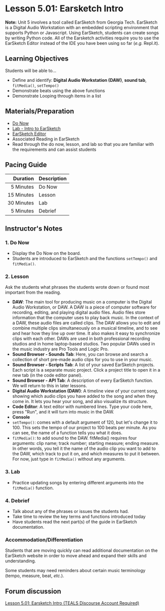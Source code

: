 
Lesson 5.01: Earsketch Intro
====================================================================================================

**Note:** Unit 5 involves a tool called EarSketch from Georgia Tech. EarSketch is a Digital Audio
Workstation with an embedded scripting environment that supports Python or Javascript. Using
EarSketch, students can create songs by writing Python code. All of the Earsketch activities require
you to use the EarSketch Editor instead of the IDE you have been using so far (_e.g._ Repl.it).


Learning Objectives
----------------------------------------------------------------------------------------------------

Students will be able to...

* Define and identify: **Digital Audio Workstation (DAW)**, **sound tab**, `fitMedia()`,
  `setTempo()`
* Demonstrate beats using the above functions
* Demonstrate Looping through items in a list


Materials/Preparation
----------------------------------------------------------------------------------------------------
  - [Do Now]
  - [Lab - Intro to EarSketch]
  - [EarSketch Editor]
  -  Associated Reading in EarSketch
  -  Read through the do now, lesson, and lab so that you are familiar with the requirements and can
     assist students


Pacing Guide
----------------------------------------------------------------------------------------------------
|   Duration | Description |
|-----------:|:------------|
|  5 Minutes | Do Now      |
| 15 Minutes | Lesson      |
| 30 Minutes | Lab         |
|  5 Minutes | Debrief     |


Instructor's Notes
----------------------------------------------------------------------------------------------------

### 1. Do Now
  - Display the Do Now on the board.
  - Students are introduced to EarSketch and the functions `setTempo()` and `fitMedia()`.

### 2. Lesson
  Ask the students what phrases the students wrote down or found most important from the reading.
  - **DAW**: The main tool for producing music on a computer is the Digital Audio Workstation, or
    DAW. A DAW is a piece of computer software for recording, editing, and playing digital audio
    files. Audio files store information that the computer uses to play back music. In the context
    of a DAW, these audio files are called clips. The DAW allows you to edit and combine multiple
    clips simultaneously on a musical timeline, and to see and hear how they line up over time. It
    also makes it easy to synchronize clips with each other. DAWs are used in both professional
    recording studios and in home laptop-based studios. Two popular DAWs used in the music industry
    are Pro Tools and Logic Pro.
  - **Sound Browser - Sounds Tab**: Here, you can browse and search a collection of short pre-made
    audio clips for you to use in your music. 
  - **Sound Browser - Scripts Tab**: A list of your saved EarSketch projects. Each script is a
    separate music project. Click a project title to open it in a new tab (in the code editor
    panel).
  - **Sound Browser - API Tab**: A description of every EarSketch function. We will return to this
    in later lessons.
  - **Digital Audio Workstation (DAW)**: A timeline view of your current song, showing which audio
    clips you have added to the song and when they come in. It lets you hear your song, and also
    visualize its structure.
  - **Code Editor**: A text editor with numbered lines. Type your code here, press "Run", and it
    will turn into music in the DAW. 
  - **Console**
  - `setTempo()`: comes with a default argument of 120, but let's change it to 100. This sets the
    tempo of our project to 100 beats per minute. As you can see, the name of a function tells you
    what it does.
  - `fitMedia()`: to add sound to the DAW. fitMedia() requires four arguments: clip name; track
    number; starting measure; ending measure. In other words, you tell it the name of the audio clip
    you want to add to the DAW, which track to put it on, and which measures to put it between. For
    now, just type in `fitMedia()` without any arguments.

### 3. Lab
  - Practice updating songs by entering different arguments into the `fitMedia()` function. 

### 4. Debrief
  - Talk about any of the phrases or issues the students had. 
  - Take time to review the key terms and functions introduced today
  - Have students read the next part(s) of the guide in EarSketch documentation. 

### Accommodation/Differentiation

Students that are moving quickly can read additional documentation on the EarSketch website in order
to move ahead and expand their skills and understanding.

Some students may need reminders about certain music terminology (tempo, measure, beat, _etc._).


## Forum discussion
[Lesson 5.01: Earsketch Intro (TEALS Discourse Account Required)](https://forums.tealsk12.org/c/2nd-semester-unit-5-earsketch/lesson-5-01-earsketch-intro)


[Do Now]: do_now.md
[Lab - Intro to EarSketch]: lab.md
[EarSketch Editor]: http://earsketch.gatech.edu/earsketch2/
